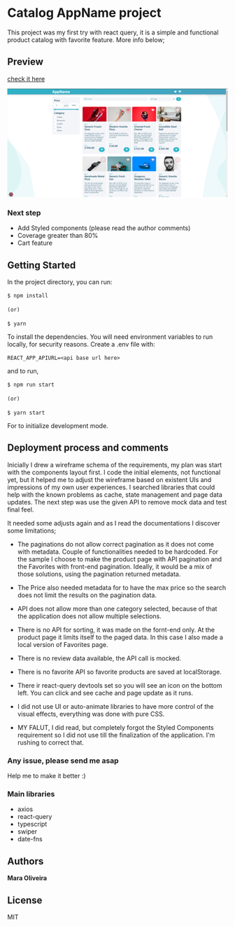 # Catalog AppName project

This project was my first try with react query, it is a simple and functional product catalog with favorite feature.
More info below;

## Preview 

[check it here](catalog-iota.vercel.app)

![](https://github.com/maradelynie/catalog/blob/master/catalog.png)

### Next step
- Add Styled components (please read the author comments)
- Coverage greater than 80%
- Cart feature

## Getting Started
In the project directory, you can run:

```
$ npm install    

(or)       

$ yarn
```

To install the dependencies.
You will need environment variables to run locally, for security reasons. Create a .env file with:

```
REACT_APP_APIURL=<api base url here>
```

and to run,

```
$ npm run start  

(or)       

$ yarn start
```

For to initialize development mode.

## Deployment process and comments

Inicially I drew a wireframe schema of the requirements, my plan was start with the components layout first.
I code the initial elements, not functional yet, but it helped me to adjust the wireframe based on existent UIs and impressions of my own user experiences.
I searched libraries that could help with the known problems as cache, state management and page data updates.
The next step was use the given API to remove mock data and test final feel.

It needed some adjusts again and as I read the documentations I discover some limitations;
- The paginations do not allow correct pagination as it does not come with metadata. Couple of functionalities needed to be hardcoded. For the sample I choose to make the product page with API pagination and the Favorites with front-end pagination. Ideally, it would be a mix of those solutions, using the pagination returned metadata.
- The Price also needed metadata for to have the max price so the search does not limit the results on the pagination data.
- API does not allow more than one category selected, because of that the application does not allow multiple selections.
- There is no API for sorting, it was made on the fornt-end only. At the product page it limits itself to the paged data. In this case I also made a local version of Favorites page.
- There is no review data available, the API call is mocked.
- There is no favorite API so favorite products are saved at localStorage.
- There ir react-query devtools set so you will see an icon on the bottom left. You can click and see cache and page update as it runs.
- I did not use UI or auto-animate libraries to have more control of the visual effects, everything was done with pure CSS.

- MY FALUT, I did read, but completely forgot the Styled Components requirement so I did not use till the finalization of the application. I'm rushing to correct that.

### Any issue, please send me asap
Help me to make it better :)

### Main libraries
- axios
- react-query
- typescript
- swiper
- date-fns

## Authors
**Mara Oliveira**

## License
MIT